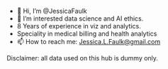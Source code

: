 - 👋 Hi, I’m @JessicaFaulk
- 👀 I’m interested data science and AI ethics.
- 8 Years of experience in viz and analytics.
- Speciality in medical billing and health analytics
- 📫 How to reach me: Jessica.L.Faulk@gmail.com

Disclaimer: all data used on this hub is dummy only.

<!---
JessicaFaulk/JessicaFaulk is a ✨ special ✨ repository because its `README.md` (this file) appears on your GitHub profile.
You can click the Preview link to take a look at your changes.
--->
